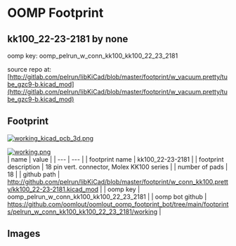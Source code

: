 # OOMP Footprint  
## kk100_22-23-2181  by none  
  
oomp key: oomp_pelrun_w_conn_kk100_kk100_22_23_2181  
  
source repo at: [http://gitlab.com/pelrun/libKiCad/blob/master/footprint/w_vacuum.pretty/tube_gzc9-b.kicad_mod](http://gitlab.com/pelrun/libKiCad/blob/master/footprint/w_vacuum.pretty/tube_gzc9-b.kicad_mod)  
## Footprint  
  
[![working_kicad_pcb_3d.png](working_kicad_pcb_3d_600.png)](working_kicad_pcb_3d.png)  
  
[![working.png](working_600.png)](working.png)  
| name | value | 
| --- | --- | 
| footprint name | kk100_22-23-2181 | 
| footprint description | 18 pin vert. connector, Molex KK100 series | 
| number of pads | 18 | 
| github path | http://github.com/pelrun/libKiCad/blob/master/footprint/w_conn_kk100.pretty/kk100_22-23-2181.kicad_mod | 
| oomp key | oomp_pelrun_w_conn_kk100_kk100_22_23_2181 | 
| oomp bot github | https://github.com/oomlout/oomlout_oomp_footprint_bot/tree/main/footprints/pelrun_w_conn_kk100_kk100_22_23_2181/working | 
## Images  
